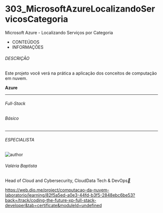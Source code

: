 # 303_MicrosoftAzureLocalizandoServicosCategoria
 Microsoft Azure - Localizando Serviços por Categoria



- CONTEÚDOS
- INFORMAÇÕES

###### DESCRIÇÃO

Este projeto você verá na prática a aplicação dos conceitos de computação em nuvem.

**Azure**

------

###### Full-Stack

###### Básico

------

###### ESPECIALISTA

![author](https://hermes.dio.me/users/author/photos/2e32d816-c681-49ef-8637-213cc75b26d1.jpeg)

###### Valéria Baptista

Head of Cloud and Cybersecurity, CloudData Tech & DevOps[**](https://www.linkedin.com/in/valeriabaptista/)



https://web.dio.me/project/computacao-da-nuvem-laboratorio/learning/82f5a5ed-a0e3-44fd-b3f5-2848ebc6be53?back=/track/coding-the-future-xp-full-stack-developer&tab=certificate&moduleId=undefined

